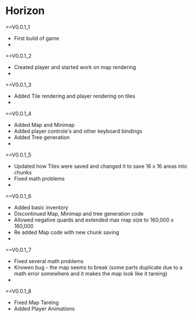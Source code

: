 Horizon
=======

==V0.0.1_1
* First build of game
* 
==V0.0.1_2
* Created player and started work on map rendering
* 
==V0.0.1_3
* Added Tile rendering and player rendering on tiles
* 
==V0.0.1_4
* Added Map and Minimap
* Added player controle's and other keyboard bindings
* Added Tree generation
* 
==V0.0.1_5
* Updated how Tiles were saved and changed it to save 16 x 16 areas into chunks
* Fixed math problems
* 
==V0.0.1_6
* Added basic inventory
* Discontinued Map, Minimap and tree generation code
* Allowed negative quards and extended max map size to 160,000 x 160,000
* Re added Map code with new chunk saving
* 
==V0.0.1_7
* Fixed several math problems
* Knowen bug - the map seems to break (some parts duplicate due to a math error somewhere and it makes the map look like it tareing)
* 
==V0.0.1_8
* Fixed Map Tareing
* Added Player Animations
